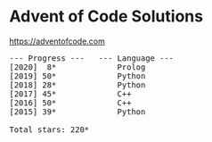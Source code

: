 # Advent of Code Solutions

https://adventofcode.com

<pre>
--- Progress ---   --- Language ---
[2020]  8*             Prolog
[2019] 50*             Python
[2018] 28*             Python
[2017] 45*             C++
[2016] 50*             C++
[2015] 39*             Python

Total stars: 220*
</pre>
